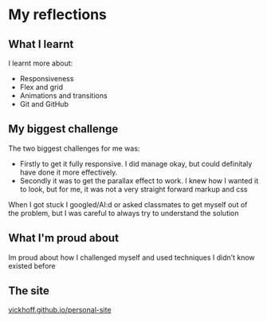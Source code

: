 # My reflections

## What I learnt

I learnt more about:
- Responsiveness
- Flex and grid
- Animations and transitions
- Git and GitHub

## My biggest challenge
The two biggest challenges for me was:
- Firstly to get it fully responsive. I did manage okay, but could definitaly have done it more effectively. 
- Secondly it was to get the parallax effect to work. I knew how I wanted it to look, but for me, it was not a very straight forward markup and css

When I got stuck I googled/AI:d or asked classmates to get myself out of the problem, but I was careful to always try to understand the solution

## What I'm proud about
Im proud about how I challenged myself and used techniques I didn’t know existed before

## The site
[vickhoff.github.io/personal-site](https://vickhoff.github.io/personal-site/)

